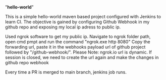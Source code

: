 "**hello-world**" 

This is a simple hello-world maven based project configured with Jenkins to learn CI.
The objective is gained by configuring Github Webhook in my github repo and exposing 
my local ip adress to public ip.

Used ngrok software to get my public ip.
Navigate to ngrok folder path, open cmd pmpt and run the command "ngrok.exe http 8080"
Copy the forwarding url, paste it in the webhooks payload url of github project
followed by "/github-webhook/".
Please Note: ngrok.io url is dynamic. If session is closed, we need to create the url again 
and make the changes in github repo webhook

Every time a PR is merged to main branch, jenkins job runs.



